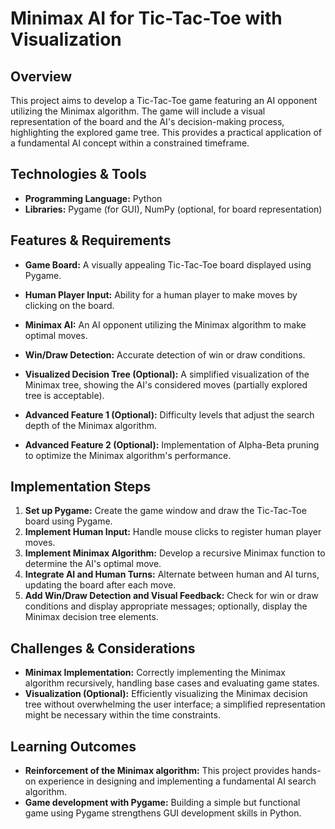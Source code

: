 # Minimax AI for Tic-Tac-Toe with Visualization

## Overview

This project aims to develop a Tic-Tac-Toe game featuring an AI opponent utilizing the Minimax algorithm.  The game will include a visual representation of the board and the AI's decision-making process, highlighting the explored game tree.  This provides a practical application of a fundamental AI concept within a constrained timeframe.

## Technologies & Tools

* **Programming Language:** Python
* **Libraries:** Pygame (for GUI), NumPy (optional, for board representation)


## Features & Requirements

- **Game Board:** A visually appealing Tic-Tac-Toe board displayed using Pygame.
- **Human Player Input:**  Ability for a human player to make moves by clicking on the board.
- **Minimax AI:** An AI opponent utilizing the Minimax algorithm to make optimal moves.
- **Win/Draw Detection:** Accurate detection of win or draw conditions.
- **Visualized Decision Tree (Optional):**  A simplified visualization of the Minimax tree, showing the AI's considered moves (partially explored tree is acceptable).

- **Advanced Feature 1 (Optional):**  Difficulty levels that adjust the search depth of the Minimax algorithm.
- **Advanced Feature 2 (Optional):**  Implementation of Alpha-Beta pruning to optimize the Minimax algorithm's performance.


## Implementation Steps

1. **Set up Pygame:** Create the game window and draw the Tic-Tac-Toe board using Pygame.
2. **Implement Human Input:**  Handle mouse clicks to register human player moves.
3. **Implement Minimax Algorithm:**  Develop a recursive Minimax function to determine the AI's optimal move.
4. **Integrate AI and Human Turns:**  Alternate between human and AI turns, updating the board after each move.
5. **Add Win/Draw Detection and Visual Feedback:**  Check for win or draw conditions and display appropriate messages; optionally, display the Minimax decision tree elements.

## Challenges & Considerations

- **Minimax Implementation:**  Correctly implementing the Minimax algorithm recursively, handling base cases and evaluating game states.
- **Visualization (Optional):**  Efficiently visualizing the Minimax decision tree without overwhelming the user interface; a simplified representation might be necessary within the time constraints.

## Learning Outcomes

- **Reinforcement of the Minimax algorithm:** This project provides hands-on experience in designing and implementing a fundamental AI search algorithm.
- **Game development with Pygame:**  Building a simple but functional game using Pygame strengthens GUI development skills in Python.

